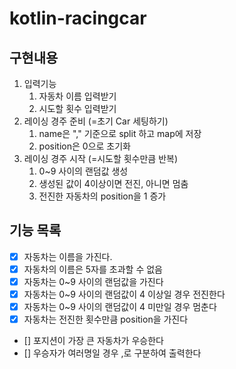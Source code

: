 # kotlin-racingcar

## 구현내용
1. 입력기능
    1. 자동차 이름 입력받기
    2. 시도할 횟수 입력받기
2. 레이싱 경주 준비 (=초기 Car 세팅하기)
    1. name은 "," 기준으로 split 하고 map에 저장
    2. position은 0으로 초기화
3. 레이싱 경주 시작 (=시도할 횟수만큼 반복)
    1. 0~9 사이의 랜덤값 생성
    2. 생성된 값이 4이상이면 전진, 아니면 멈춤
    3. 전진한 자동차의 position을 1 증가

## 기능 목록
- [x] 자동차는 이름을 가진다.
- [x] 자동차의 이름은 5자를 초과할 수 없음
- [x] 자동차는 0~9 사이의 랜덤값을 가진다
- [x] 자동차는 0~9 사이의 랜덤값이 4 이상일 경우 전진한다
- [x] 자동차는 0~9 사이의 랜덤값이 4 미만일 경우 멈춘다
- [x] 자동차는 전진한 횟수만큼 position을 가진다
- [] 포지션이 가장 큰 자동차가 우승한다
- [] 우승자가 여러명일 경우 ,로 구분하여 출력한다
